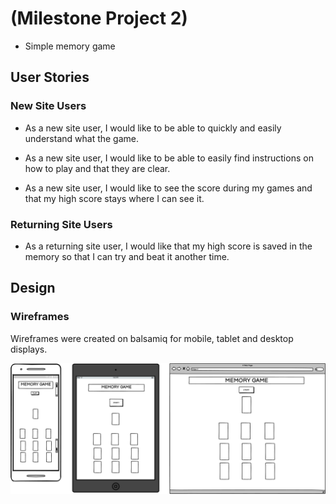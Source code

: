 # (Milestone Project 2)

* Simple memory game

## User Stories

### New Site Users

* As a new site user, I would like to be able to quickly and easily understand what the game.

* As a new site user, I would like to be able to easily find instructions on how to play and that they are clear.

* As a new site user, I would like to see the score during my games and that my high score stays where I can see it.

### Returning Site Users

* As a returning site user, I would like that my high score is saved in the memory so that I can try and beat it another time. 

## Design

### Wireframes

Wireframes were created on balsamiq for mobile, tablet and desktop displays.

![main wireframe](/readme%20documentations/wireframes/main%20wireframe%20v2.png)